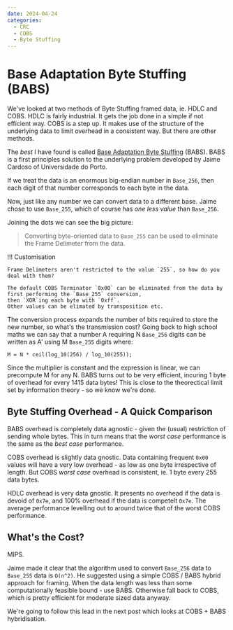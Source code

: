 ```yaml
---
date: 2024-04-24
categories:
  - CRC
  - COBS
  - Byte Stuffing
---
```


# Base Adaptation Byte Stuffing (BABS)

We've looked at two methods of Byte Stuffing framed data, ie. HDLC and COBS.
HDLC is fairly industrial.
It gets the job done in a simple if not efficient way.
COBS is a step up.
It makes use of the structure of the underlying data to limit overhead in a consistent way.
But there are other methods.

The _best_ I have found is called [Base Adaptation Byte Stuffing](https://web.fe.up.pt/~jsc/publications/conferences/2007JaimeICC.pdf) (BABS).
BABS is a first principles solution to the underlying problem developed by Jaime Cardoso of Universidade do Porto.

If we treat the data is an enormous big-endian number in `Base_256`,
then each digit of that number corresponds to each byte in the data.

Now, just like any number we can convert data to a different base.
Jaime chose to use `Base_255`, which of course has _one less value_ than `Base_256`.

Joining the dots we can see the big picture:

>    Converting byte-oriented data to `Base_255` can be used to eliminate the Frame Delimeter from the data.

!!! Customisation

    Frame Delimeters aren't restricted to the value `255`, so how do you deal with them?

    The default COBS Terminator `0x00` can be eliminated from the data by first performing the `Base_255` conversion,
    then `XOR`ing each byte with `0xff`.
    Other values can be elimated by transposition etc.

The conversion process expands the number of bits required to store the new number, so what's the transmission cost?
Going back to high school maths we can say that a number A requiring N `Base_256` digits
can be written as A' using M `Base_255` digits where:

`M = N * ceil(log_10(256) / log_10(255));`

Since the multiplier is constant and the expression is linear, we can precompute M for any N.
BABS turns out to be very efficient, incuring 1 byte of overhead for every 1415 data bytes!
This is close to the theorectical limit set by information theory - so we know we're done.

## Byte Stuffing Overhead - A Quick Comparison

BABS overhead is completely data agnostic - given the (usual) restriction of sending whole bytes.
This in turn means that the _worst case_ performance is the same as the _best case_ performance.

COBS overhead is slightly data gnostic.
Data containing frequent `0x00` values will have a very low overhead - as low as one byte irrespective of length.
But COBS _worst case_ overhead is consistent, ie. 1 byte every 255 data bytes.

HDLC overhead is very data gnostic.
It presents no overhead if the data is devoid of `0x7e`,
and 100% overhead if the data is competelt `0x7e`.
The average performance levelling out to around twice that of the worst COBS performance.

## What's the Cost?

MIPS.

Jaime made it clear that the algorithm used to convert `Base_256` data to `Base_255` data is `O(n^2)`.
He suggested using a simple COBS / BABS hybrid approach for framing.
When the data length was less than some computationally feasible bound - use BABS.
Otherwise fall back to COBS, which is pretty efficient for moderate sized data anyway.

We're going to follow this lead in the next post which looks at COBS + BABS hybridisation.
